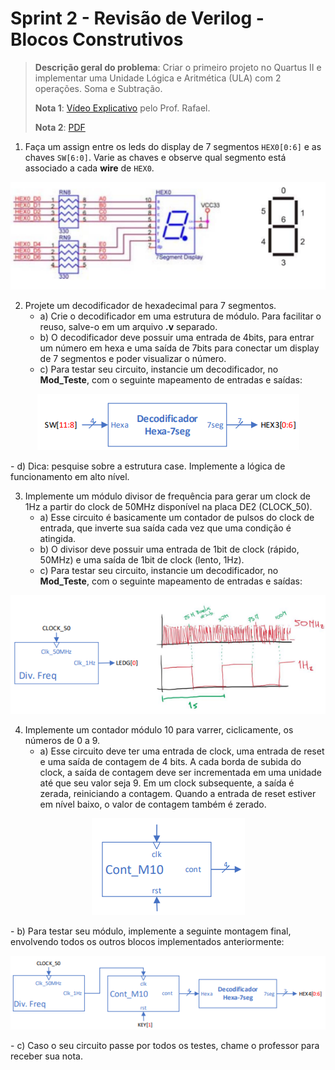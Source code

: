 # Sprint 2 - Revisão de Verilog - Blocos Construtivos

> **Descrição geral do problema**: Criar o primeiro projeto no Quartus II e implementar uma Unidade Lógica e Aritmética (ULA) com 2 operações. Soma e Subtração.
> 
> **Nota 1**: [Vídeo Explicativo](https://www.youtube.com/watch?v=rih3KcWvHJA) pelo Prof. Rafael.
> 
> **Nota 2**: [PDF](https://github.com/NibiruFT/CPU-MIPS/blob/main/Sprint%202/images/Sprint2%20-%20Rev%20verilog%20-%20Blocos%20construtivos.pdf)
 
1. Faça um assign entre os leds do display de 7 segmentos `HEX0[0:6]` e as chaves `SW[6:0]`. Varie as chaves e observe qual segmento está associado a cada **wire** de `HEX0`.

<p align="center">
        <img src="https://github.com/NibiruFT/CPU-MIPS/blob/main/Sprint%202/images/7Segment.png?raw=true">
    </a>
</p>

2. Projete um decodificador de hexadecimal para 7 segmentos. 
	- a) Crie o decodificador em uma estrutura de módulo. Para facilitar o reuso, salve-o em um arquivo **.v** separado. 
	- b) O decodificador deve possuir uma entrada de 4bits, para entrar um número em hexa e uma saída de 7bits para conectar um display de 7 segmentos e poder visualizar o número. 
	- c) Para testar seu circuito, instancie um decodificador, no **Mod_Teste**, com o seguinte mapeamento de entradas e saídas:

<p align="center">
        <img src="https://github.com/NibiruFT/CPU-MIPS/blob/main/Sprint%202/images/Decod_Hexa_7seg.png?raw=true">
    </a>
</p>
	- d) Dica: pesquise sobre a estrutura case. Implemente a lógica de funcionamento em alto nível.
	
3. Implemente um módulo divisor de frequência para gerar um clock de 1Hz a partir do clock de 50MHz disponível na placa DE2 (CLOCK_50). 
	- a) Esse circuito é basicamente um contador de pulsos do clock de entrada, que inverte sua saída cada vez que uma condição é atingida. 
	- b) O divisor deve possuir uma entrada de 1bit de clock (rápido, 50MHz) e uma saída de 1bit de clock (lento, 1Hz). 
	- c) Para testar seu circuito, instancie um decodificador, no **Mod_Teste**, com o seguinte mapeamento de entradas e saídas:

<p align="center">
        <img src="https://github.com/NibiruFT/CPU-MIPS/blob/main/Sprint%202/images/Div_Freq.png?raw=true">
    </a>
</p>

4. Implemente um contador módulo 10 para varrer, ciclicamente, os números de 0 a 9. 
	- a) Esse circuito deve ter uma entrada de clock, uma entrada de reset e uma saída de contagem de 4 bits. A cada borda de subida do clock, a saída de contagem deve ser incrementada em uma unidade até que seu valor seja 9. Em um clock subsequente, a saída é zerada, reiniciando a contagem. Quando a entrada de reset estiver em nível baixo, o valor de contagem também é zerado.

<p align="center">
        <img src="https://github.com/NibiruFT/CPU-MIPS/blob/main/Sprint%202/images/Cont_M10.png?raw=true">
    </a>
</p>
	- b) Para testar seu módulo, implemente a seguinte montagem final, envolvendo todos os outros blocos implementados anteriormente:
	
<p align="center">
        <img src="https://github.com/NibiruFT/CPU-MIPS/blob/main/Sprint%202/images/Modulo_Final.png?raw=true">
    </a>
</p>
	- c) Caso o seu circuito passe por todos os testes, chame o professor para receber sua nota. 
